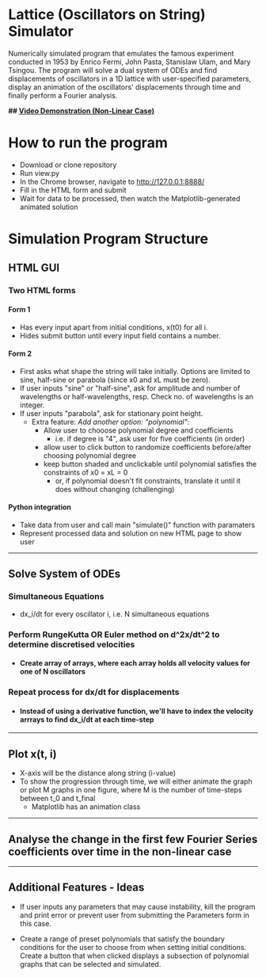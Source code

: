 # Lattice (Oscillators on String) Simulator

Numerically simulated program that emulates the famous experiment conducted in 1953 by Enrico Fermi, John Pasta, Stanislaw Ulam, and Mary Tsingou. The program will solve a dual system of ODEs and find displacements of oscillators in a 1D lattice with user-specified parameters, display an animation of the oscillators' displacements through time and finally perform a Fourier analysis.

__## [Video Demonstration (Non-Linear Case)](https://vimeo.com/768030094)__

# How to run the program

- Download or clone repository
- Run view.py
- In the Chrome browser, navigate to http://127.0.0.1:8888/
- Fill in the HTML form and submit
- Wait for data to be processed, then watch the Matplotlib-generated animated solution

# Simulation Program Structure

## HTML GUI

### Two HTML forms

#### Form 1

- Has every input apart from initial conditions, x(t0) for all i.
- Hides submit button until every input field contains a number.

#### Form 2

- First asks what shape the string will take initially. Options are limited to sine, half-sine or parabola (since x0 and xL must be zero).
- If user inputs "sine" or "half-sine", ask for amplitude and number of wavelengths or half-wavelengths, resp. Check no. of wavelengths is an integer.
- If user inputs "parabola", ask for stationary point height.
  - Extra feature: _Add another option: "polynomial"_:
    - Allow user to chooose polynomial degree and coefficients
      - i.e. if degree is "4", ask user for five coefficients (in order)
    - allow user to click button to randomize coefficients before/after choosing polynomial degree
    - keep button shaded and unclickable until polynomial satisfies the constraints of x0 = xL = 0
      - or, if polynomial doesn't fit constraints, translate it until it does without changing (challenging)

#### Python integration

- Take data from user and call main "simulate()" function with paramaters
- Represent processed data and solution on new HTML page to show user

---

## Solve System of ODEs

### Simultaneous Equations

- dx_i/dt for every oscillator i, i.e. N simultaneous equations

### Perform RungeKutta OR Euler method on d^2x/dt^2 to determine discretised velocities

- #### Create array of arrays, where each array holds all velocity values for one of N oscillators

### Repeat process for dx/dt for displacements

- #### Instead of using a derivative function, we'll have to index the velocity arrrays to find dx_i/dt at each time-step

---

## Plot x(t, i)

- X-axis will be the distance along string (i-value)
- To show the progression through time, we will either animate the graph or plot M graphs in one figure, where M is the number of time-steps between t_0 and t_final
  - Matplotlib has an animation class

---

## Analyse the change in the first few Fourier Series coefficients over time in the non-linear case

---

## Additional Features - Ideas

- If user inputs any parameters that may cause instability, kill the program and print error or prevent user from submitting the Parameters form in this case.

- Create a range of preset polynomials that satisfy the boundary conditions for the user to choose from when setting initial conditions. Create a button that when clicked displays a subsection of polynomial graphs that can be selected and simulated.
